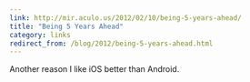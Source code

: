 ```yaml
---
link: http://mir.aculo.us/2012/02/10/being-5-years-ahead/
title: "Being 5 Years Ahead"
category: links
redirect_from: /blog/2012/being-5-years-ahead.html
---
```


Another reason I like iOS better than Android.
